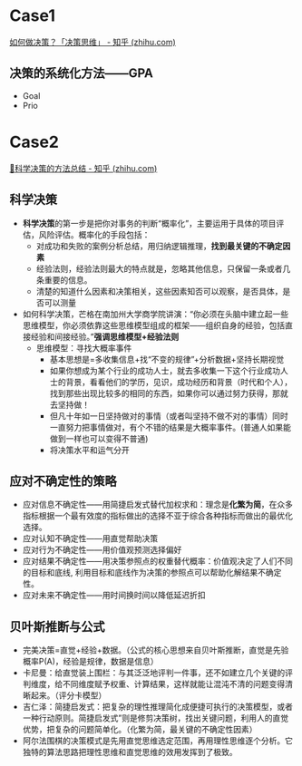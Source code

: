 # Case1
[如何做决策？「决策思维」 - 知乎 (zhihu.com)](https://zhuanlan.zhihu.com/p/141163293)
## 决策的系统化方法——GPA
- Goal
- Prio

# Case2
[📑科学决策的方法总结 - 知乎 (zhihu.com)](https://zhuanlan.zhihu.com/p/492866788)
## 科学决策
- **科学决策**的第一步是把你对事务的判断“概率化”，主要运用于具体的项目评估，风险评估。概率化的手段包括：
	- 对成功和失败的案例分析总结，用归纳逻辑推理，**找到最关键的不确定因素**
	- 经验法则，经验法则最大的特点就是，忽略其他信息，只保留一条或者几条重要的信息。
	- 清楚的知道什么因素和决策相关，这些因素知否可以观察，是否具体，是否可以测量
- 如何科学决策，芒格在南加州大学商学院讲演：“你必须在头脑中建立起一些思维模型，你必须依靠这些思维模型组成的框架——组织自身的经验，包括直接经验和间接经验。”**强调思维模型+经验法则**
	- 思维模型：寻找大概率事件
		- 基本思想是=多收集信息+找“不变的规律”+分析数据+坚持长期视觉
		- 如果你想成为某个行业的成功人士，就去多收集一下这个行业成功人士的背景，看看他们的学历，见识，成功经历和背景（时代和个人），找到那些出现比较多的相同的东西，如果你可以通过努力获得，那就去坚持做！
		- 但凡十年如一日坚持做对的事情（或者叫坚持不做不对的事情）同时一直努力把事情做对，有个不错的结果是大概率事件。(普通人如果能做到一样也可以变得不普通)
		- 将决策水平和运气分开
## 应对不确定性的策略
- 应对信息不确定性——用简捷启发式替代加权求和：理念是**化繁为简**，在众多指标根据一个最有效度的指标做出的选择不亚于综合各种指标而做出的最优化选择。
- 应对认知不确定性——用直觉帮助决策
- 应对行为不确定性——用价值观预测选择偏好
- 应对结果不确定性——用决策参照点的权重替代概率：价值观决定了人们不同的目标和底线, 利用目标和底线作为决策的参照点可以帮助化解结果不确定性。
- 应对未来不确定性——用时间换时间以降低延迟折扣
## 贝叶斯推断与公式
- 完美决策=直觉+经验+数据。（公式的核心思想来自贝叶斯推断，直觉是先验概率P(A)，经验是规律，数据是信息）
- 卡尼曼：给直觉装上围栏：与其泛泛地评判一件事，还不如建立几个关键的评判维度，给不同维度赋予权重、计算结果，这样就能让混沌不清的问题变得清晰起来。（评分卡模型）
- 吉仁泽：简捷启发式：把复杂的理性推理简化成便捷可执行的决策模型，或者一种行动原则。简捷启发式”则是修剪决策树，找出关键问题，利用人的直觉优势，把复杂的问题简单化。（化繁为简，最关键的不确定性因素）
- 阿尔法围棋的决策模式是先用直觉思维选定范围，再用理性思维逐个分析。它独特的算法思路把理性思维和直觉思维的效用发挥到了极致。